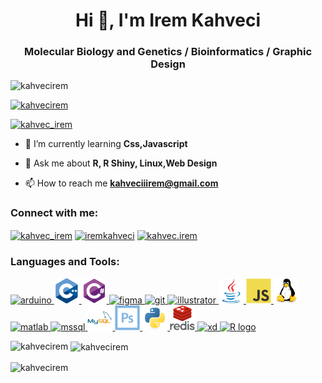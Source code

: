 <h1 align="center">Hi 👋, I'm Irem Kahveci</h1>
<h3 align="center">Molecular Biology and Genetics / Bioinformatics / Graphic Design</h3>

<p align="left"> <img src="https://komarev.com/ghpvc/?username=kahvecirem&label=Profile%20views&color=0e75b6&style=flat" alt="kahvecirem" /> </p>

<p align="left"> <a href="https://github.com/ryo-ma/github-profile-trophy"><img src="https://github-profile-trophy.vercel.app/?username=kahvecirem" alt="kahvecirem" /></a> </p>

<p align="left"> <a href="https://twitter.com/kahvec_irem" target="blank"><img src="https://img.shields.io/twitter/follow/kahvec_irem?logo=twitter&style=for-the-badge" alt="kahvec_irem" /></a> </p>

- 🌱 I’m currently learning **Css,Javascript**

- 💬 Ask me about **R, R Shiny, Linux,Web Design**

- 📫 How to reach me **kahveciiirem@gmail.com**

<h3 align="left">Connect with me:</h3>
<p align="left">
<a href="https://twitter.com/kahvec_irem" target="blank"><img align="center" src="https://raw.githubusercontent.com/rahuldkjain/github-profile-readme-generator/master/src/images/icons/Social/twitter.svg" alt="kahvec_irem" height="30" width="40" /></a>
<a href="https://linkedin.com/in/iremkahveci" target="blank"><img align="center" src="https://raw.githubusercontent.com/rahuldkjain/github-profile-readme-generator/master/src/images/icons/Social/linked-in-alt.svg" alt="iremkahveci" height="30" width="40" /></a>
<a href="https://instagram.com/kahvec.irem" target="blank"><img align="center" src="https://raw.githubusercontent.com/rahuldkjain/github-profile-readme-generator/master/src/images/icons/Social/instagram.svg" alt="kahvec.irem" height="30" width="40" /></a>
</p>

<h3 align="left">Languages and Tools:</h3>
<p align="left"> <a href="https://www.arduino.cc/" target="_blank" rel="noreferrer"> <img src="https://cdn.worldvectorlogo.com/logos/arduino-1.svg" alt="arduino" width="40" height="40"/> </a> <a href="https://www.w3schools.com/cpp/" target="_blank" rel="noreferrer"> <img src="https://raw.githubusercontent.com/devicons/devicon/master/icons/cplusplus/cplusplus-original.svg" alt="cplusplus" width="40" height="40"/> </a> <a href="https://www.w3schools.com/cs/" target="_blank" rel="noreferrer"> <img src="https://raw.githubusercontent.com/devicons/devicon/master/icons/csharp/csharp-original.svg" alt="csharp" width="40" height="40"/> </a> <a href="https://www.figma.com/" target="_blank" rel="noreferrer"> <img src="https://www.vectorlogo.zone/logos/figma/figma-icon.svg" alt="figma" width="40" height="40"/> </a> <a href="https://git-scm.com/" target="_blank" rel="noreferrer"> <img src="https://www.vectorlogo.zone/logos/git-scm/git-scm-icon.svg" alt="git" width="40" height="40"/> </a> <a href="https://www.adobe.com/in/products/illustrator.html" target="_blank" rel="noreferrer"> <img src="https://www.vectorlogo.zone/logos/adobe_illustrator/adobe_illustrator-icon.svg" alt="illustrator" width="40" height="40"/> </a> <a href="https://www.java.com" target="_blank" rel="noreferrer"> <img src="https://raw.githubusercontent.com/devicons/devicon/master/icons/java/java-original.svg" alt="java" width="40" height="40"/> </a> <a href="https://developer.mozilla.org/en-US/docs/Web/JavaScript" target="_blank" rel="noreferrer"> <img src="https://raw.githubusercontent.com/devicons/devicon/master/icons/javascript/javascript-original.svg" alt="javascript" width="40" height="40"/> </a> <a href="https://www.linux.org/" target="_blank" rel="noreferrer"> <img src="https://raw.githubusercontent.com/devicons/devicon/master/icons/linux/linux-original.svg" alt="linux" width="40" height="40"/> </a> <a href="https://www.mathworks.com/" target="_blank" rel="noreferrer"> <img src="https://upload.wikimedia.org/wikipedia/commons/2/21/Matlab_Logo.png" alt="matlab" width="40" height="40"/> </a> <a href="https://www.microsoft.com/en-us/sql-server" target="_blank" rel="noreferrer"> <img src="https://www.svgrepo.com/show/303229/microsoft-sql-server-logo.svg" alt="mssql" width="40" height="40"/> </a> <a href="https://www.mysql.com/" target="_blank" rel="noreferrer"> <img src="https://raw.githubusercontent.com/devicons/devicon/master/icons/mysql/mysql-original-wordmark.svg" alt="mysql" width="40" height="40"/> </a> <a href="https://www.photoshop.com/en" target="_blank" rel="noreferrer"> <img src="https://raw.githubusercontent.com/devicons/devicon/master/icons/photoshop/photoshop-line.svg" alt="photoshop" width="40" height="40"/> </a> <a href="https://www.python.org" target="_blank" rel="noreferrer"> <img src="https://raw.githubusercontent.com/devicons/devicon/master/icons/python/python-original.svg" alt="python" width="40" height="40"/> </a> <a href="https://redis.io" target="_blank" rel="noreferrer"> <img src="https://raw.githubusercontent.com/devicons/devicon/master/icons/redis/redis-original-wordmark.svg" alt="redis" width="40" height="40"/> </a> <a href="https://www.adobe.com/products/xd.html" target="_blank" rel="noreferrer"> <img src="https://cdn.worldvectorlogo.com/logos/adobe-xd.svg" alt="xd" width="40" height="40"/> </a>
<a title="Hadley Wickham and others at RStudio, CC BY-SA 4.0 &lt;https://creativecommons.org/licenses/by-sa/4.0&gt;, via Wikimedia Commons" href="https://www.r-project.org"> <img width="40" height="40" alt="R logo" src="https://upload.wikimedia.org/wikipedia/commons/thumb/1/1b/R_logo.svg/512px-R_logo.svg.png"> </a> </p>

<p><img align="left" src="https://github-readme-stats.vercel.app/api/top-langs?username=kahvecirem&show_icons=true&locale=en&layout=compact" alt="kahvecirem" /></p>

<p>&nbsp;<img align="center" src="https://github-readme-stats.vercel.app/api?username=kahvecirem&show_icons=true&locale=en" alt="kahvecirem" /></p>

<p><img align="center" src="https://github-readme-streak-stats.herokuapp.com/?user=kahvecirem&" alt="kahvecirem" /></p>
